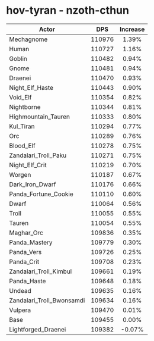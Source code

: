 # hov-tyran - nzoth-cthun
| Actor | DPS | Increase |
|---|:---:|:---:|
|Mechagnome|110976|1.39%|
|Human|110727|1.16%|
|Goblin|110482|0.94%|
|Gnome|110481|0.94%|
|Draenei|110470|0.93%|
|Night_Elf_Haste|110443|0.90%|
|Void_Elf|110354|0.82%|
|Nightborne|110344|0.81%|
|Highmountain_Tauren|110333|0.80%|
|Kul_Tiran|110294|0.77%|
|Orc|110289|0.76%|
|Blood_Elf|110278|0.75%|
|Zandalari_Troll_Paku|110271|0.75%|
|Night_Elf_Crit|110219|0.70%|
|Worgen|110187|0.67%|
|Dark_Iron_Dwarf|110176|0.66%|
|Panda_Fortune_Cookie|110110|0.60%|
|Dwarf|110064|0.56%|
|Troll|110055|0.55%|
|Tauren|110054|0.55%|
|Maghar_Orc|109836|0.35%|
|Panda_Mastery|109779|0.30%|
|Panda_Vers|109726|0.25%|
|Panda_Crit|109708|0.23%|
|Zandalari_Troll_Kimbul|109661|0.19%|
|Panda_Haste|109648|0.18%|
|Undead|109635|0.16%|
|Zandalari_Troll_Bwonsamdi|109634|0.16%|
|Vulpera|109470|0.01%|
|Base|109455|0.00%|
|Lightforged_Draenei|109382|-0.07%|
